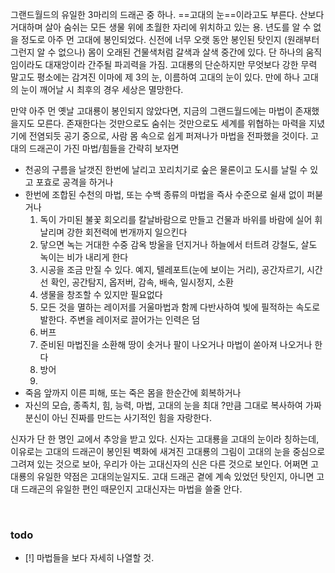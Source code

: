 그랜드월드의 유일한 3마리의 드래곤 중 하나. ==고대의 눈==이라고도 부른다.
산보다 거대하며 살아 숨쉬는 모든 생물 위에 초월한 자리에 위치하고 있는 용.
년도를 알 수 없을 정도로 아주 먼 고대에 봉인되었다.
신전에 너무 오랫 동안 봉인된 탓인지 (원래부터 그런지 알 수 없으나) 몸이 오래된 건물색처럼 갈색과 살색 중간에 있다.
단 하나의 움직임이라도 대재앙이라 간주될 파괴력을 가짐.
고대룡의 단순하지만 무엇보다 강한 무력 말고도 평소에는 감겨진 이마에 제 3의 눈, 이름하여 고대의 눈이 있다. 만에 하나 고대의 눈이 깨어날 시 최후의 경우 세상은 멸망한다.

만약 아주 먼 옛날 고대룡이 봉인되지 않았다면, 지금의 그랜드월드에는 마법이 존재했을지도 모른다. 존재한다는 것만으로도 숨쉬는 것만으로도 세계를 위협하는 마력을 지녔기에 전염되듯 공기 중으로, 사람 몸 속으로 쉽게 퍼져나가 마법을 전파했을 것이다. 
고대의 드래곤이 가진 마법/힘들을 간략히 보자면
- 천공의 구름을 날갯진 한번에 날리고 꼬리치기로 숲은 물론이고 도시를 날릴 수 있고 포효로 공격을 하거나
- 한번에 조합된 수천의 마법, 또는 수백 종류의 마법을 즉사 수준으로 쉴새 없이 퍼붇거나
    1. 독이 가미된 불꽃 회오리를 칼날바람으로 만들고 건물과 바위를 바람에 실어 휘날리며 강한 회전력에 번개까지 일으킨다
    2. 닿으면 녹는 거대한 수중 감옥 방울을 던지거나 하늘에서 터트려 강철도, 살도 녹이는 비가 내리게 한다
    3. 시공을 조금 만질 수 있다. 예지, 텔레포트(눈에 보이는 거리), 공간자르기, 시간선 확인, 공간탐지, 옵저버, 감속, 배속, 일시정지, 소환
    4. 생물을 창조할 수 있지만 필요없다
    5. 모든 것을 멸하는 레이저를 거울마법과 함께 다반사하여 빛에 필적하는 속도로 발한다. 주변을 레이저로 끌어가는 인력은 덤
    6. 버프
    7. 준비된 마법진을 소환해 땅이 솟거나 팔이 나오거나 마법이 쏟아져 나오거나 한다
    8. 방어
    9. 
- 죽음 앞까지 이른 피해, 또는 죽은 몸을 한순간에 회복하거나
- 자신의 모습, 종족치, 힘, 능력, 마법, 고대의 눈을 최대 ?만큼 그대로 복사하여 가짜 분신이 아닌 진짜를 만드는 사기적인 힘을 자랑한다.
​

신자가 단 한 명인 교에서 추앙을 받고 있다.
신자는 고대룡을 고대의 눈​이라 칭하는데, 이유로는 고대의 드래곤이 봉인된 벽화에 새겨진 고대룡의 그림이 고대의 눈을 중심으로 그려져 있는 것으로 보아, 우리가 아는 고대신자의 신은 다른 것으로 보인다. 어쩌면 고대룡의 유일한 약점은 고대의눈일지도.
고대 드래곤 곁에 계속 있었던 탓인지, 아니면 고대 드래곤의 유일한 편인 때문인지 고대신자는 마법을 쓸줄 안다.

​

### todo
- [!] 마법들을 보다 자세히 나열할 것.